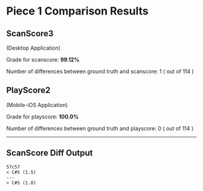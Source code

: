 # Piece 1 Comparison Results
## ScanScore3
(Desktop Application)

Grade for scanscore: **99.12%**

Number of differences between ground truth and scanscore:        1
( out of 114
)

## PlayScore2

(Mobile-iOS Application)

Grade for playscore: **100.0%**

Number of differences between ground truth and playscore:        0
( out of 114
)

----------------------------------------
## ScanScore Diff Output

```
57c57
< C#5 (1.5) 
---
> C#5 (1.0) 
```

